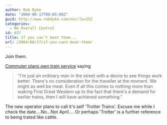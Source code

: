 ```yaml
---
author: Rob Dyke
date: "2004-08-17T09:05:00Z"
guid: http://www.robdyke.com/noc/?p=252
categories:
  - No Overall Control
id: 637
title: If you can’t beat them...
url: /2004/08/17/if-you-cant-beat-them/
---
```

Join them.

[Commuter plans own train service](http://news.bbc.co.uk/2/hi/uk_news/england/wiltshire/3569902.stm) saying

> "I'm just an ordinary man in the street with a desire to see things work better. There's no consideration for the traveller at the moment. We might as well be meat. Even if all this comes to nothing more than waking First Great Western up to the fact that there's a demand for earlier trains, then I will have achieved something."

The new operator plans to call it's self 'Trotter Trains'. Excuse me while I check the date....No...Not April.... Or perhaps 'Trotter' is a further reference to being trated like cattle.
